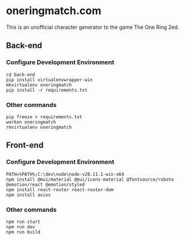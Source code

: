 # oneringmatch.com
This is an unofficial character generator to the game The One Ring 2ed.

## Back-end

### Configure Development Environment
```
cd back-end
pip install virtualenvwrapper-win
mkvirtualenv oneringmatch
pip install -r requirements.txt
```

### Other commands
```
pip freeze > requirements.txt
workon oneringmatch
rmvirtualenv oneringmatch
```

## Front-end

### Configure Development Environment
```
PATH=%PATH%;C:\dev\node\node-v20.11.1-win-x64
npm install @mui/material @mui/icons-material @fontsource/roboto @emotion/react @emotion/styled
npm install react-router react-router-dom
npm install axios
```

### Other commands
```
npm run start
npm run dev
npm run build
```

